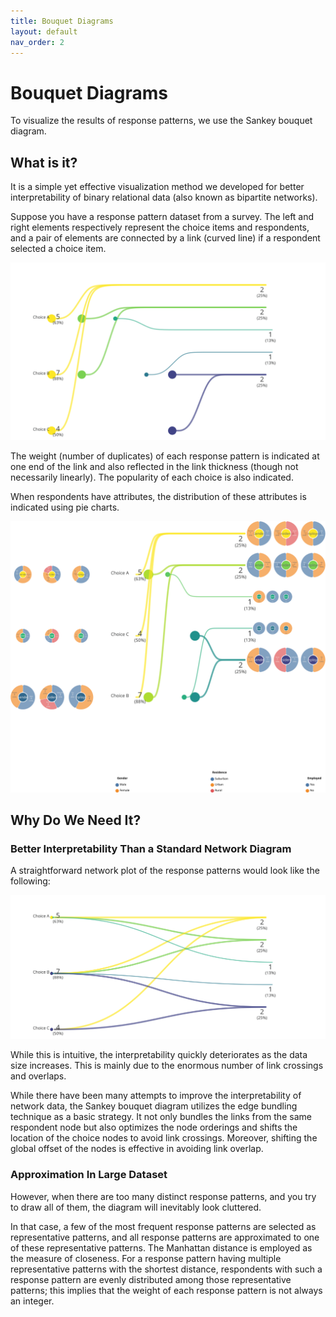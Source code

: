 ```yaml
---
title: Bouquet Diagrams
layout: default
nav_order: 2
---
```


# Bouquet Diagrams

To visualize the results of response patterns, we use the Sankey bouquet diagram.

## What is it?
It is a simple yet effective visualization method we developed for better interpretability of binary relational data (also known as bipartite networks).

Suppose you have a response pattern dataset from a survey. 
The left and right elements respectively represent the choice items and respondents, and a pair of elements are connected by a link (curved line) if a respondent selected a choice item. 

<img src="../assets/examples/diagram_sankey_example_bundled.svg" id="diagram_sankey_example_bundled" class="rotated-svg" alt="diagram_sankey_example_bundled">

The weight (number of duplicates) of each response pattern is indicated at one end of the link and also reflected in the link thickness (though not necessarily linearly). 
The popularity of each choice is also indicated.

When respondents have attributes, the distribution of these attributes is indicated using pie charts.

<img src="../assets/examples/diagram_sankey_example_attributes.svg" id="diagram_sankey_example_attributes" class="rotated-svg" alt="diagram_sankey_example_attributes">

## Why Do We Need It?
### Better Interpretability Than a Standard Network Diagram
A straightforward network plot of the response patterns would look like the following:

<img src="../assets/examples/diagram_sankey_example_unbundled.svg" id="diagram_sankey_example_unbundled" class="rotated-svg" alt="diagram_sankey_example_unbundled">

While this is intuitive, the interpretability quickly deteriorates as the data size increases.
This is mainly due to the enormous number of link crossings and overlaps. 

While there have been many attempts to improve the interpretability of network data, the Sankey bouquet diagram utilizes the edge bundling technique as a basic strategy. It not only bundles the links from the same respondent node but also optimizes the node orderings and shifts the location of the choice nodes to avoid link crossings. Moreover, shifting the global offset of the nodes is effective in avoiding link overlap.

### Approximation In Large Dataset
However, when there are too many distinct response patterns, and you try to draw all of them, the diagram will inevitably look cluttered.

In that case, a few of the most frequent response patterns are selected as representative patterns, and all response patterns are approximated to one of these representative patterns. The Manhattan distance is employed as the measure of closeness. For a response pattern having multiple representative patterns with the shortest distance, respondents with such a response pattern are evenly distributed among those representative patterns; this implies that the weight of each response pattern is not always an integer.